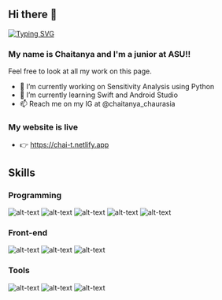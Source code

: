 ## Hi there 👋


[![Typing SVG](https://readme-typing-svg.herokuapp.com?font=Fira+Code&pause=1000&width=435&lines=%E0%A4%A8%E0%A4%AE%E0%A4%B8%E0%A5%8D%E0%A4%A4%E0%A5%87!+)](https://git.io/typing-svg)



### My name is Chaitanya and I'm a junior at ASU!!

Feel free to look at all my work on this page. 

- 🔭 I’m currently working on Sensitivity Analysis using Python
- 🌱 I’m currently learning Swift and Android Studio
- 📫 Reach me on my IG at @chaitanya_chaurasia


### My website is live 
- 👉 https://chai-t.netlify.app

## Skills

### Programming
![alt-text](https://img.shields.io/badge/C/C++-00599C?style=for-the-badges&logo=C++)
![alt-text](https://img.shields.io/badge/Java-FF7800?style=for-the-badges&logo=Java)
![alt-text](https://img.shields.io/badge/Python-2B2728?style=for-the-badges&logo=Python)
![alt-text](https://img.shields.io/badge/JavaScript-C2AD6F?style=for-the-badges&logo=JavaScript)
![alt-text](https://img.shields.io/badge/Swift-I8AU6F?style=for-the-badges&logo=swift)

### Front-end
![alt-text](https://img.shields.io/badge/HTML-T34F26?style=for-the-badges&logo=html5)
![alt-text](https://img.shields.io/badge/CSS-50AF95?style=for-the-badges&logo=CSS3)
![alt-text](https://img.shields.io/badge/Flask-000000?style=for-the-badges&logo=flask)

### Tools
![alt-text](https://img.shields.io/badge/SQL-ffffff?style=for-the-badges&logo=MYSQL)
![alt-text](https://img.shields.io/badge/Firebase-FF7800?style=for-the-badges&logo=firebase)
![alt-text](https://img.shields.io/badge/AdobeSuite-997656?style=for-the-badges&logo=ADOBE)




